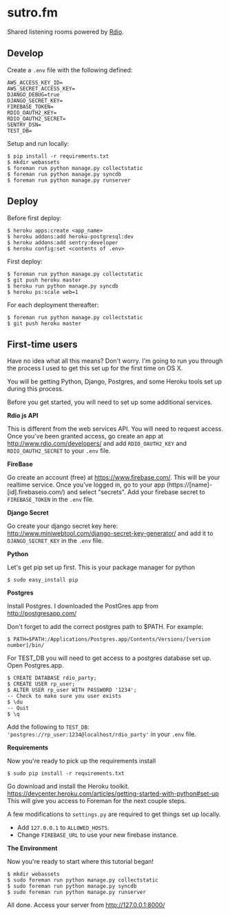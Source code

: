 # sutro.fm

Shared listening rooms powered by [Rdio](http://www.rdio.com/).

## Develop

Create a `.env` file with the following defined:

    AWS_ACCESS_KEY_ID=
    AWS_SECRET_ACCESS_KEY=
    DJANGO_DEBUG=true
    DJANGO_SECRET_KEY=
    FIREBASE_TOKEN=
    RDIO_OAUTH2_KEY=
    RDIO_OAUTH2_SECRET=
    SENTRY_DSN=
    TEST_DB=

Setup and run locally:

    $ pip install -r requirements.txt
    $ mkdir webassets
    $ foreman run python manage.py collectstatic
    $ foreman run python manage.py syncdb
    $ foreman run python manage.py runserver

## Deploy

Before first deploy:

    $ heroku apps:create <app_name>
    $ heroku addons:add heroku-postgresql:dev
    $ heroku addons:add sentry:developer
    $ heroku config:set <contents of .env>

First deploy:

    $ foreman run python manage.py collectstatic
    $ git push heroku master
    $ heroku run python manage.py syncdb
    $ heroku ps:scale web=1

For each deployment thereafter:

    $ foreman run python manage.py collectstatic
    $ git push heroku master

## First-time users

Have no idea what all this means? Don't worry. I'm going to run you through the process I used to get this set up for the first time on OS X.

You will be getting Python, Django, Postgres, and some Heroku tools set up during this process. 

Before you get started, you will need to set up some additional services. 

__Rdio js API__

This is different from the web services API. You will need to request access. Once you've been granted access, go create an app at http://www.rdio.com/developers/ and add `RDIO_OAUTH2_KEY` and `RDIO_OAUTH2_SECRET` to your `.env` file.

__FireBase__

Go create an account (free) at https://www.firebase.com/. This will be your realtime service. Once you've logged in, go to your app (https://[name]-[id].firebaseio.com/) and select "secrets". Add your firebase secret to `FIREBASE_TOKEN` in the `.env` file.

__Django Secret__

Go create your django secret key here: http://www.miniwebtool.com/django-secret-key-generator/ and add it to `DJANGO_SECRET_KEY` in the `.env` file.

__Python__

Let's get pip set up first. This is your package manager for python

    $ sudo easy_install pip

__Postgres__

Install Postgres. I downloaded the PostGres app from http://postgresapp.com/

Don't forget to add the correct postgres path to $PATH. For example:

    $ PATH=$PATH:/Applications/Postgres.app/Contents/Versions/[version number]/bin/

For TEST_DB you will need to get access to a postgres database set up. Open Postgres.app.

    $ CREATE DATABASE rdio_party;
    $ CREATE USER rp_user;
    $ ALTER USER rp_user WITH PASSWORD '1234';
    -- Check to make sure you user exists
    $ \du
    -- Quit
    $ \q

Add the following to `TEST_DB`: `'postgres://rp_user:1234@localhost/rdio_party'` in your `.env` file.

__Requirements__

Now you're ready to pick up the requirements install

    $ sudo pip install -r requirements.txt

Go download and install the Heroku toolkit. https://devcenter.heroku.com/articles/getting-started-with-python#set-up
This will give you access to Foreman for the next couple steps.

A few modifications to `settings.py` are required to get things set up locally. 

* Add `127.0.0.1` to `ALLOWED_HOSTS`.
* Change `FIREBASE_URL` to use your new firebase instance.

__The Environment__

Now you're ready to start where this tutorial began! 

    $ mkdir webassets
    $ sudo foreman run python manage.py collectstatic
    $ sudo foreman run python manage.py syncdb
    $ sudo foreman run python manage.py runserver
    
All done. Access your server from http://127.0.0.1:8000/

